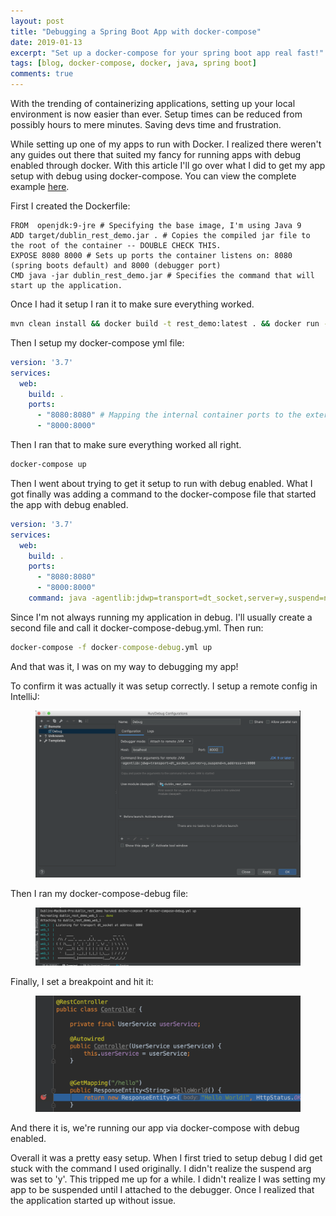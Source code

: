 ```yaml
---
layout: post
title: "Debugging a Spring Boot App with docker-compose"
date: 2019-01-13
excerpt: "Set up a docker-compose for your spring boot app real fast!"
tags: [blog, docker-compose, docker, java, spring boot]
comments: true
---
```


With the trending of containerizing applications, setting up your local environment is now easier than ever. Setup times can be reduced from possibly hours to mere minutes. Saving devs time and frustration.

While setting up one of my apps to run with Docker. I realized there weren't any guides out there that suited my fancy for running apps with debug enabled through docker.
With this article I'll go over what I did to get my app setup with debug using docker-compose. You can view the complete example [here](https://github.com/Danondso/dublin_rest_demo).

First I created the Dockerfile:

```Docker
FROM  openjdk:9-jre # Specifying the base image, I'm using Java 9
ADD target/dublin_rest_demo.jar . # Copies the compiled jar file to the root of the container -- DOUBLE CHECK THIS. 
EXPOSE 8080 8000 # Sets up ports the container listens on: 8080 (spring boots default) and 8000 (debugger port)
CMD java -jar dublin_rest_demo.jar # Specifies the command that will start up the application.
```

Once I had it setup I ran it to make sure everything worked.

```cmd
mvn clean install && docker build -t rest_demo:latest . && docker run -p 8080:8080 -p 8000:8000
```

Then I setup my docker-compose yml file:

```yml
version: '3.7'
services:
  web:
    build: .
    ports:
      - "8080:8080" # Mapping the internal container ports to the external ones.
      - "8000:8000"
```

Then I ran that to make sure everything worked all right.

```cmd
docker-compose up
```

Then I went about trying to get it setup to run with debug enabled. What I got finally was adding a command to the docker-compose file that started the app with debug enabled.

```yml
version: '3.7'
services:
  web:
    build: .
    ports:
      - "8080:8080"
      - "8000:8000"
    command: java -agentlib:jdwp=transport=dt_socket,server=y,suspend=n,address=*:8000 -jar dublin_rest_demo.jar
```

Since I'm not always running my application in debug. I'll usually create a second file and call it docker-compose-debug.yml. Then run:

```cmd
docker-compose -f docker-compose-debug.yml up
```

And that was it, I was on my way to debugging my app!

To confirm it was actually it was setup correctly. I setup a remote config in IntelliJ:

<figure>
  <img src="/assets/img/post-images/2019-01-13/run-configuration-intellij.png">
</figure>

Then I ran my docker-compose-debug file:

<figure>
  <img src="/assets/img/post-images/2019-01-13/run-docker-compose-debug.png">
</figure>

Finally, I set a breakpoint and hit it:

<figure>
  <img src="/assets/img/post-images/2019-01-13/debug-hit.png">
</figure>

And there it is, we're running our app via docker-compose with debug enabled.

Overall it was a pretty easy setup. When I first tried to setup debug I did get stuck with the command I used originally. I didn't realize the suspend arg was set to 'y'. This tripped me up for a while. I didn't realize I was setting my app to be suspended until I attached to the debugger. Once I realized that the application started up without issue.